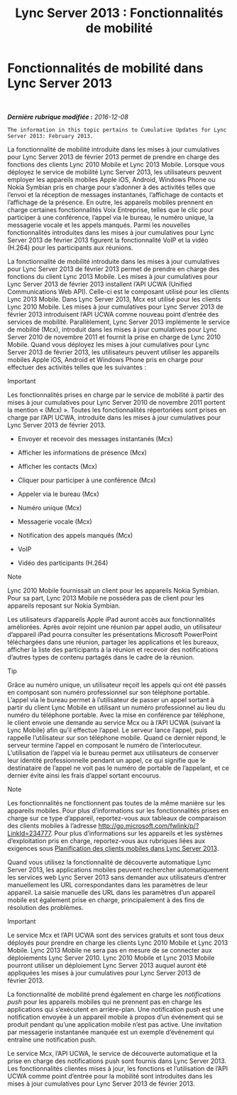 ﻿---
title: 'Lync Server 2013 : Fonctionnalités de mobilité'
TOCTitle: Fonctionnalités de mobilité
ms:assetid: 12517a88-2531-44a5-bea5-d8884aff53eb
ms:mtpsurl: https://technet.microsoft.com/fr-fr/library/Hh689983(v=OCS.15)
ms:contentKeyID: 49296312
ms.date: 12/10/2016
mtps_version: v=OCS.15
ms.translationtype: HT
---

# Fonctionnalités de mobilité dans Lync Server 2013

 

_**Dernière rubrique modifiée :** 2016-12-08_

    The information in this topic pertains to Cumulative Updates for Lync Server 2013: February 2013.

La fonctionnalité de mobilité introduite dans les mises à jour cumulatives pour Lync Server 2013 de février 2013 permet de prendre en charge des fonctions des clients Lync 2010 Mobile et Lync 2013 Mobile. Lorsque vous déployez le service de mobilité Lync Server 2013, les utilisateurs peuvent employer les appareils mobiles Apple iOS, Android, Windows Phone ou Nokia Symbian pris en charge pour s’adonner à des activités telles que l’envoi et la réception de messages instantanés, l’affichage de contacts et l’affichage de la présence. En outre, les appareils mobiles prennent en charge certaines fonctionnalités Voix Entreprise, telles que le clic pour participer à une conférence, l’appel via le bureau, le numéro unique, la messagerie vocale et les appels manqués. Parmi les nouvelles fonctionnalités introduites dans les mises à jour cumulatives pour Lync Server 2013 de février 2013 figurent la fonctionnalité VoIP et la vidéo (H.264) pour les participants aux réunions.

La fonctionnalité de mobilité introduite dans les mises à jour cumulatives pour Lync Server 2013 de février 2013 permet de prendre en charge des fonctions du client Lync 2013 Mobile. Les mises à jour cumulatives pour Lync Server 2013 de février 2013 installent l’API UCWA (Unified Communications Web API). Celle-ci est le composant utilisé pour les clients Lync 2013 Mobile. Dans Lync Server 2013, Mcx est utilisé pour les clients Lync 2010 Mobile. Les mises à jour cumulatives pour Lync Server 2013 de février 2013 introduisent l’API UCWA comme nouveau point d’entrée des services de mobilité. Parallèlement, Lync Server 2013 implémente le service de mobilité (Mcx), introduit dans les mises à jour cumulatives pour Lync Server 2010 de novembre 2011 et fournit la prise en charge de Lync 2010 Mobile. Quand vous déployez les mises à jour cumulatives pour Lync Server 2013 de février 2013, les utilisateurs peuvent utiliser les appareils mobiles Apple iOS, Android et Windows Phone pris en charge pour effectuer des activités telles que les suivantes :

> [!IMPORTANT]  
> Les fonctionnalités prises en charge par le service de mobilité à partir des mises à jour cumulatives pour Lync Server 2010 de novembre 2011 portent la mention « (Mcx) ». Toutes les fonctionnalités répertoriées sont prises en charge par l’API UCWA, introduite dans les mises à jour cumulatives pour Lync Server 2013 de février 2013.

  - Envoyer et recevoir des messages instantanés (Mcx)

  - Afficher les informations de présence (Mcx)

  - Afficher les contacts (Mcx)

  - Cliquer pour participer à une conférence (Mcx)

  - Appeler via le bureau (Mcx)

  - Numéro unique (Mcx)

  - Messagerie vocale (Mcx)

  - Notification des appels manqués (Mcx)

  - VoIP

  - Vidéo des participants (H.264)

> [!NOTE]  
> Lync 2010 Mobile fournissait un client pour les appareils Nokia Symbian. Pour sa part, Lync 2013 Mobile ne possédera pas de client pour les appareils reposant sur Nokia Symbian.

Les utilisateurs d’appareils Apple iPad auront accès aux fonctionnalités améliorées. Après avoir rejoint une réunion par appel audio, un utilisateur d’appareil iPad pourra consulter les présentations Microsoft PowerPoint téléchargées dans une réunion, partager les applications et les bureaux, afficher la liste des participants à la réunion et recevoir des notifications d’autres types de contenu partagés dans le cadre de la réunion.

> [!TIP]  
> Grâce au numéro unique, un utilisateur reçoit les appels qui ont été passés en composant son numéro professionnel sur son téléphone portable. L’appel via le bureau permet à l’utilisateur de passer un appel sortant à partir du client Lync Mobile en utilisant un numéro professionnel au lieu du numéro du téléphone portable. Avec la mise en conférence par téléphone, le client envoie une demande au service Mcx ou à l’API UCWA (suivant la Lync Mobile) afin qu’il effectue l’appel. Le serveur lance l’appel, puis rappelle l’utilisateur sur son téléphone mobile. Quand ce dernier répond, le serveur termine l’appel en composant le numéro de l’interlocuteur. L’utilisation de l’appel via le bureau permet aux utilisateurs de conserver leur identité professionnelle pendant un appel, ce qui signifie que le destinataire de l’appel ne voit pas le numéro de portable de l’appelant, et ce dernier évite ainsi les frais d’appel sortant encourus.

> [!NOTE]  
> Les fonctionnalités ne fonctionnent pas toutes de la même manière sur les appareils mobiles. Pour plus d’informations sur les fonctionnalités prises en charge sur ce type d’appareil, reportez-vous aux tableaux de comparaison des clients mobiles à l’adresse <a href="http://go.microsoft.com/fwlink/p/?linkid=234777">http://go.microsoft.com/fwlink/p/?LinkId=234777</a>. Pour plus d’informations sur les appareils et les systèmes d’exploitation pris en charge, reportez-vous aux rubriques liées aux exigences sous <a href="lync-server-2013-planning-for-mobile-clients.md">Planification des clients mobiles dans Lync Server 2013</a>.

Quand vous utilisez la fonctionnalité de découverte automatique Lync Server 2013, les applications mobiles peuvent rechercher automatiquement les services web Lync Server 2013 sans demander aux utilisateurs d’entrer manuellement les URL correspondantes dans les paramètres de leur appareil. La saisie manuelle des URL dans les paramètres d’un appareil mobile est également prise en charge, principalement à des fins de résolution des problèmes.

> [!IMPORTANT]  
> Le service Mcx et l’API UCWA sont des services gratuits et sont tous deux déployés pour prendre en charge les clients Lync 2010 Mobile et Lync 2013 Mobile. Lync 2013 Mobile ne sera pas en mesure de se connecter aux déploiements Lync Server 2010. Lync 2010 Mobile et Lync 2013 Mobile pourront utiliser un déploiement Lync Server 2013 auquel auront été appliquées les mises à jour cumulatives pour Lync Server 2013 de février 2013.

La fonctionnalité de mobilité prend également en charge les *notifications push* pour les appareils mobiles qui ne prennent pas en charge les applications qui s’exécutent en arrière-plan. Une notification push est une notification envoyée à un appareil mobile à propos d’un événement qui se produit pendant qu’une application mobile n’est pas active. Une invitation par messagerie instantanée manquée est un exemple d’événement qui entraîne une notification push.

Le service Mcx, l’API UCWA, le service de découverte automatique et la prise en charge des notifications push sont fournis dans Lync Server 2013. Les fonctionnalités clientes mises à jour, les fonctions et l’utilisation de l’API UCWA comme point d’entrée pour la mobilité sont introduites dans les mises à jour cumulatives pour Lync Server 2013 de février 2013.

